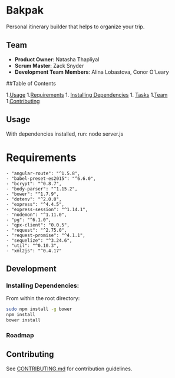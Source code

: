 # Bakpak 

Personal itinerary builder that helps to organize your trip.

## Team

  - __Product Owner__: Natasha Thapliyal
  - __Scrum Master__: Zack Snyder
  - __Development Team Members__: Alina Lobastova, Conor O'Leary

##Table of Contents

1.[Usage](#Usage)
1.[Requirements](#development)
	1. [Installing Dependencies](#installing-dependencies)
	1. [Tasks](#tasks)
1.[Team](#team)
1.[Contributing](#contributing)

## Usage

With dependencies installed, run:
node server.js

# Requirements

    - "angular-route": "^1.5.8",
    - "babel-preset-es2015": "^6.6.0",
    - "bcrypt": "^0.8.7",
    - "body-parser": "^1.15.2",
    - "bower": "^1.7.9",
    - "dotenv": "^2.0.0",
    - "express": "^4.4.5",
    - "express-session": "^1.14.1",
    - "nodemon": "^1.11.0",
    - "pg": "^6.1.0",
    - "qpx-client": "0.0.5",
    - "request": "^2.75.0",
    - "request-promise": "^4.1.1",
    - "sequelize": "^3.24.6",
    - "util": "^0.10.3",
    - "xml2js": "^0.4.17"


## Development

### Installing Dependencies:

From within the root directory:

```sh
sudo npm install -g bower
npm install
bower install
```
### Roadmap

## Contributing

See [CONTRIBUTING.md](CONTRIBUTING.md) for contribution guidelines.